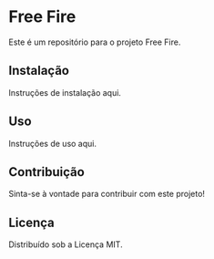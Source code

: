 # Free Fire

Este é um repositório para o projeto Free Fire.

## Instalação

Instruções de instalação aqui.

## Uso

Instruções de uso aqui.

## Contribuição

Sinta-se à vontade para contribuir com este projeto!

## Licença

Distribuído sob a Licença MIT.